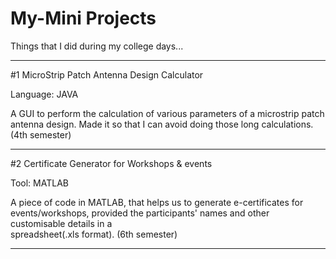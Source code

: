 # My-Mini Projects
Things that I did during my college days...

----------------------

#1 MicroStrip Patch Antenna Design Calculator

  Language: JAVA

  A GUI to perform the calculation of various parameters of a microstrip patch antenna design. Made it so that I can avoid doing those long calculations.  
  (4th semester)

---------------------

#2 Certificate Generator for Workshops & events

  Tool: MATLAB

  A piece of code in MATLAB, that helps us to generate e-certificates for events/workshops, provided the participants' names and other customisable details in a   
  spreadsheet(.xls format).
  (6th semester)

---------------------
